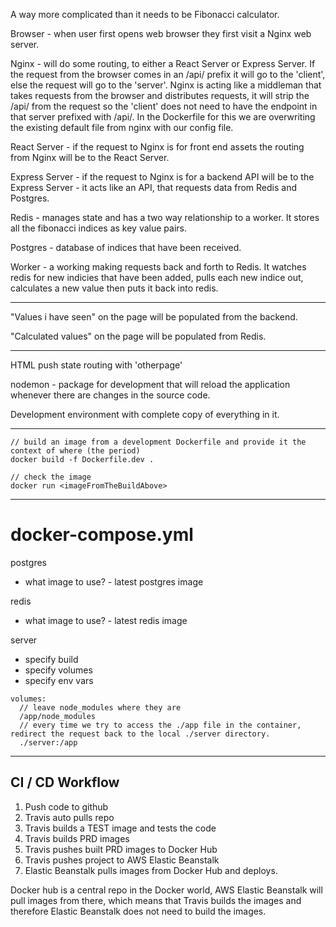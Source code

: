 A way more complicated than it needs to be Fibonacci calculator.

Browser - when user first opens web browser they first visit a Nginx web server.

Nginx - will do some routing, to either a React Server or Express Server. If the request from the browser comes in an /api/ prefix it will go to the 'client', else the request will go to the 'server'. Nginx is acting like a middleman that takes requests from the browser and distributes requests, it will strip the /api/ from the request so the 'client' does not need to have the endpoint in that server prefixed with /api/. In the Dockerfile for this we are overwriting the existing default file from nginx with our config file.

React Server - if the request to Nginx is for front end assets the routing from Nginx will be to the React Server.

Express Server - if the request to Nginx is for a backend API will be to the Express Server - it acts like an API, that requests data from Redis and Postgres.

Redis - manages state and has a two way relationship to a worker. It stores all the fibonacci indices as key value pairs.

Postgres - database of indices that have been received.

Worker - a working making requests back and forth to Redis. It watches redis for new indicies that have been added, pulls each new indice out, calculates a new value then puts it back into redis.

---

"Values i have seen" on the page will be populated from the backend. 

"Calculated values" on the page will be populated from Redis.

--- 

HTML push state routing with 'otherpage'

nodemon - package for development that will reload the application whenever there are changes in the source code.

Development environment with complete copy of everything in it.

---

```
// build an image from a development Dockerfile and provide it the context of where (the period)
docker build -f Dockerfile.dev .

// check the image 
docker run <imageFromTheBuildAbove>
```

---

# docker-compose.yml

postgres
- what image to use? - latest postgres image

redis
- what image to use? - latest redis image

server
- specify build
- specify volumes
- specify env vars

```
volumes:
  // leave node_modules where they are
  /app/node_modules
  // every time we try to access the ./app file in the container, redirect the request back to the local ./server directory.
  ./server:/app 
```



--- 
## CI / CD Workflow

1. Push code to github
2. Travis auto pulls repo
3. Travis builds a TEST image and tests the code
4. Travis builds PRD images
5. Travis pushes built PRD images to Docker Hub
6. Travis pushes project to AWS Elastic Beanstalk
7. Elastic Beanstalk pulls images from Docker Hub and deploys.

Docker hub is a central repo in the Docker world, AWS Elastic Beanstalk will pull images from there, which means that Travis builds the images and therefore Elastic Beanstalk does not need to build the images.